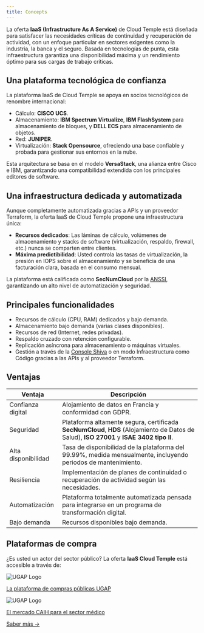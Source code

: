 ```yaml
---
title: Concepts
---
```


La oferta __IaaS (Infrastructure As A Service)__ de Cloud Temple está diseñada para satisfacer las necesidades críticas de continuidad y recuperación de actividad, con un enfoque particular en sectores exigentes como la industria, la banca y el seguro. Basada en tecnologías de punta, esta infraestructura garantiza una disponibilidad máxima y un rendimiento óptimo para sus cargas de trabajo críticas.

## Una plataforma tecnológica de confianza

La plataforma IaaS de Cloud Temple se apoya en socios tecnológicos de renombre internacional:

- Cálculo: **CISCO UCS**.
- Almacenamiento: **IBM Spectrum Virtualize**, **IBM FlashSystem** para almacenamiento de bloques, y **DELL ECS** para almacenamiento de objetos.
- Red: **JUNIPER**.
- Virtualización: **Stack Opensource**, ofreciendo una base confiable y probada para gestionar sus entornos en la nube.

Esta arquitectura se basa en el modelo **VersaStack**, una alianza entre Cisco e IBM, garantizando una compatibilidad extendida con los principales editores de software.

## Una infraestructura dedicada y automatizada

Aunque completamente automatizada gracias a APIs y un proveedor Terraform, la oferta IaaS de Cloud Temple propone una infraestructura única:

- **Recursos dedicados**: Las láminas de cálculo, volúmenes de almacenamiento y stacks de software (virtualización, respaldo, firewall, etc.) nunca se comparten entre clientes.
- **Máxima predictibilidad**: Usted controla las tasas de virtualización, la presión en IOPS sobre el almacenamiento y se beneficia de una facturación clara, basada en el consumo mensual.

La plataforma está calificada como **SecNumCloud** por la [ANSSI](https://www.ssi.gouv.fr/), garantizando un alto nivel de automatización y seguridad.

## Principales funcionalidades

- Recursos de cálculo (CPU, RAM) dedicados y bajo demanda.
- Almacenamiento bajo demanda (varias clases disponibles).
- Recursos de red (Internet, redes privadas).
- Respaldo cruzado con retención configurable.
- Replicación asíncrona para almacenamiento o máquinas virtuales.
- Gestión a través de la [Console Shiva](../console/console.md) o en modo Infraestructura como Código gracias a las APIs y al proveedor Terraform.

## Ventajas

| Ventaja             | Descripción                                                                                                                                   |   
|---------------------|-----------------------------------------------------------------------------------------------------------------------------------------------|
| Confianza digital   | Alojamiento de datos en Francia y conformidad con GDPR.                                                                                       |   
| Seguridad           | Plataforma altamente segura, certificada **SecNumCloud**, **HDS** (Alojamiento de Datos de Salud), **ISO 27001** y **ISAE 3402 tipo II**.    |  
| Alta disponibilidad | Tasa de disponibilidad de la plataforma del 99.99%, medida mensualmente, incluyendo periodos de mantenimiento.                                |   
| Resiliencia         | Implementación de planes de continuidad o recuperación de actividad según las necesidades.                                                    |
| Automatización      | Plataforma totalmente automatizada pensada para integrarse en un programa de transformación digital.                                         |
| Bajo demanda        | Recursos disponibles bajo demanda.                                                                                                           |

## Plataformas de compra

<div class="purchase-platforms">
  <p>¿Es usted un actor del sector público? La oferta <strong>IaaS Cloud Temple</strong> está accesible a través de:</p>
  
  <div class="platform-card">
    <img src="https://www.medgest.fr/wp-content/uploads/sites/2/2021/09/nouveau-logo-ugap-2021.png" alt="UGAP Logo" class="platform-logo" />
    <p>
      <a href="https://cloudtour.capgemini.fr/partenaires/cloud-temple" target="_blank" rel="noopener noreferrer">
        La plataforma de compras públicas UGAP
      </a>
    </p>
  </div>
  
  <div class="platform-card">
      <img src="https://i0.wp.com/www.activus-software.fr/wp-content/uploads/2022/09/20221212-GRP-CAIH-BC.png?fit=1300%2C827&ssl=1" alt="UGAP Logo" class="platform-logo" />
    <p>
      <a href="https://www.caih-sante.org" target="_blank" rel="noopener noreferrer">
        El mercado CAIH para el sector médico
      </a>
    </p>
  </div>

  <a href="https://www.cloud-temple.com/cloud-souverain-disponible-via-lugap/" target="_blank" rel="noopener noreferrer" class="learn-more-link">
    Saber más &rarr;
  </a>
</div>